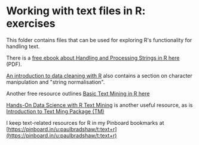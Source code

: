 # Working with text files in R: exercises

This folder contains files that can be used for exploring R's functionality for handling text.

There is a [free ebook about Handling and Processing Strings in R here](http://gastonsanchez.com/Handling_and_Processing_Strings_in_R.pdf) (PDF).

[An introduction to data cleaning with R](https://cran.r-project.org/doc/contrib/de_Jonge+van_der_Loo-Introduction_to_data_cleaning_with_R.pdf) also contains a section on character manipulation and "string normalisation".

Another free resource outlines [Basic Text Mining in R here](https://rstudio-pubs-static.s3.amazonaws.com/31867_8236987cf0a8444e962ccd2aec46d9c3.html)

[Hands-On Data Science with R Text Mining](http://onepager.togaware.com/TextMiningO.pdf) is another useful resource, as is [Introduction to Text Ming Package (TM)](https://angerhang.github.io/statsWithR/tutorials/textMiningIntro.html)

I keep text-related resources for R in my Pinboard bookmarks at [https://pinboard.in/u:paulbradshaw/t:text+r](https://pinboard.in/u:paulbradshaw/t:text+r)
